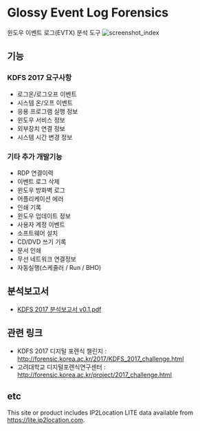 # Glossy Event Log Forensics
윈도우 이벤트 로그(EVTX) 분석 도구
![screenshot_index](https://raw.githubusercontent.com/fsi-yhkim/glossy/master/screenshots/index.png "screenshot_index")


## 기능
### KDFS 2017 요구사항
- 로그온/로그오프 이벤트
- 시스템 온/오프 이벤트
- 응용 프로그램 실행 정보
- 윈도우 서비스 정보
- 외부장치 연결 정보
- 시스템 시간 변경 정보

### 기타 추가 개발기능
- RDP 연결이력
- 이벤트 로그 삭제
- 윈도우 방화벽 로그
- 어플리케이션 에러
- 인쇄 기록
- 윈도우 업데이트 정보
- 사용자 계정 이벤트
- 소프트웨어 설치
- CD/DVD 쓰기 기록
- 문서 인쇄
- 무선 네트워크 연결정보
- 자동실행(스케줄러 / Run / BHO)

## 분석보고서
- [KDFS 2017 분석보고서 v0.1.pdf](https://github.com/whatabeautifulmemory/glossy/files/13562844/KDFS.2017.v0.1.pdf) 

## 관련 링크 
- KDFS 2017 디지털 포렌식 챌린지 : http://forensic.korea.ac.kr/2017/KDFS_2017_challenge.html
- 고려대학교 디지털포렌식연구센터 : http://forensic.korea.ac.kr/project/2017_challenge.html

## etc
This site or product includes IP2Location LITE data available from <a href="https://lite.ip2location.com">https://lite.ip2location.com</a>.
